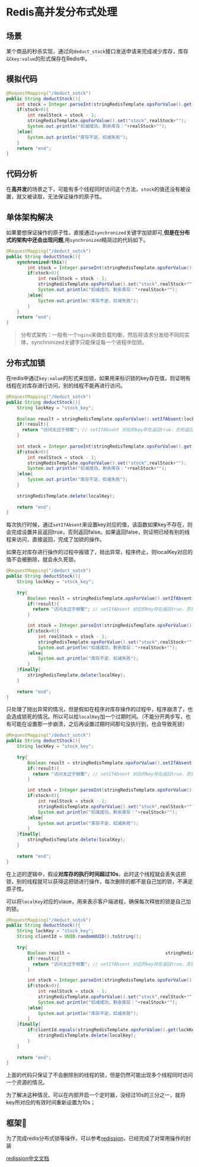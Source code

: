 # Redis高并发分布式处理

## 场景

某个商品的秒杀实现，通过向`deduct_stock`接口发送申请来完成减少库存，库存以`key:value`的形式保存在Redis中。

## 模拟代码

```java
@RequestMapping("/deduct_sotck")
public String deductStock(){
    int stock = Integer.parseInt(stringRedisTemplate.opsForValue().get("stock")); // 得到stock对应的value
    if(stock>0){
        int realStock = stock - 1;
        stringRedisTemplate.opsForValue().set("stock",realStock+"");
        System.out.println("扣减成功，剩余库存："+realStock+"");
    }else{
        System.out.println("库存不足，扣减失败");
    }
    return "end";
}
```

## 代码分析

在**高并发**的场景之下，可能有多个线程同时访问这个方法，`stock`的值还没有被设置，就又被读取，无法保证操作的原子性。

## 单体架构解决

如果要想保证操作的原子性，直接通过`synchronized`关键字加锁即可,**但是在分布式的架构中还会出现问题**,用`synchronized`精简过的代码如下。

```java
@RequestMapping("/deduct_sotck")
public String deductStock(){
    synchronized(this){
        int stock = Integer.parseInt(stringRedisTemplate.opsForValue().get("stock")); // 得到stock对应的value
        if(stock>0){
            int realStock = stock - 1;
            stringRedisTemplate.opsForValue().set("stock",realStock+"");
            System.out.println("扣减成功，剩余库存："+realStock+"");
        }else{
            System.out.println("库存不足，扣减失败");
        }  
    }
	return "end";
}
```

>分布式架构：一般有一个`nginx`来做负载均衡，然后将请求分发给不同的实体，synchronized关键字只能保证每一个进程中加锁。

## 分布式加锁

在redis中通过`key:value`的形式来加锁，如果用来标识锁的key存在值，则证明有线程在对库存进行访问，别的线程不能再进行访问。

```java
@RequestMapping("/deduct_sotck")
public String deductStock(){
    String lockKey = "stock_key";
    
    Boolean reuslt = stringRedisTemplate.opsForValue().setIfAbsent(lockKey,"test");
    if(!result){
      return "访问太过于频繁"; // setIfAbsent 对应的key存在返回true，否则返回false
    }
    
    int stock = Integer.parseInt(stringRedisTemplate.opsForValue().get("stock")); // 得到stock对应的value
    if(stock>0){
        int realStock = stock - 1;
        stringRedisTemplate.opsForValue().set("stock",realStock+"");
        System.out.println("扣减成功，剩余库存："+realStock+"");
    }else{
        System.out.println("库存不足，扣减失败");
    }   
    
    stringRedisTemplate.delete(localKey);
   
	return "end";
}
```

每次执行时候，通过`setIfAbsent`来设置key对应的值，该函数如果key不存在，则会完成设置并且返回true，否则返回false。如果返回false，则证明已经有别的线程来访问，直接返回，完成了加锁的操作。

如果在对库存进行操作的过程中报错了，抛出异常，程序终止，则localKey对应的值不会被删除，就会永久死锁。

```java
@RequestMapping("/deduct_sotck")
public String deductStock(){
    String lockKey = "stock_key";
    
    try{
        Boolean reuslt = stringRedisTemplate.opsForValue().setIfAbsent(lockKey,"test");
        if(!result){
          return "访问太过于频繁"; // setIfAbsent 对应的key存在返回true，否则返回false
        }

        int stock = Integer.parseInt(stringRedisTemplate.opsForValue().get("stock")); // 得到stock对应的value
        if(stock>0){
            int realStock = stock - 1;
            stringRedisTemplate.opsForValue().set("stock",realStock+"");
            System.out.println("扣减成功，剩余库存："+realStock+"");
        }else{
            System.out.println("库存不足，扣减失败");
        }   
    }finally{
   		stringRedisTemplate.delete(localKey); 
    }
   
	return "end";
}
```

只处理了抛出异常的情况，但是假如在程序对库存操作的过程中，程序崩溃了，也会造成锁死的情况。所以可以给`localKey`加一个过期时间。（不能分开两步写，也有可能在设置那一步崩溃，之后再设置过期时间那句没执行到，也会导致死锁）

```java
@RequestMapping("/deduct_sotck")
public String deductStock(){
    String lockKey = "stock_key";
    
    try{
        Boolean reuslt = stringRedisTemplate.opsForValue().setIfAbsent(lockKey,"test",10,TimeUnit.SECONDS);
        if(!result){
          return "访问太过于频繁"; // setIfAbsent 对应的key存在返回true，否则返回false
        }

        int stock = Integer.parseInt(stringRedisTemplate.opsForValue().get("stock")); // 得到stock对应的value
        if(stock>0){
            int realStock = stock - 1;
            stringRedisTemplate.opsForValue().set("stock",realStock+"");
            System.out.println("扣减成功，剩余库存："+realStock+"");
        }else{
            System.out.println("库存不足，扣减失败");
        }   
    }finally{
   		stringRedisTemplate.delete(localKey); 
    }
   
	return "end";
}
```

在上述的逻辑中，假设**对库存的执行时间超过10s**，此时这个线程就会丢失这把锁，别的线程就可以获得这把锁进行操作，每次删除的都不是自己加的锁，不满足原子性。

可以将`localKey`对应的vlaue，用来表示客户端进程，确保每次释放的锁是自己加的锁。

```java
@RequestMapping("/deduct_sotck")
public String deductStock(){
    String lockKey = "stock_key";
    String clientId = UUID.randomUUID().toString();
    
    try{
        Boolean reuslt = 									stringRedisTemplate.opsForValue().setIfAbsent(lockKey,clientId,10,TimeUnit.SECONDS);
        if(!result){
          return "访问太过于频繁"; // setIfAbsent 对应的key存在返回true，否则返回false
        }

        int stock = Integer.parseInt(stringRedisTemplate.opsForValue().get("stock")); // 得到stock对应的value
        if(stock>0){
            int realStock = stock - 1;
            stringRedisTemplate.opsForValue().set("stock",realStock+"");
            System.out.println("扣减成功，剩余库存："+realStock+"");
        }else{
            System.out.println("库存不足，扣减失败");
        }   
    }finally{
        if(clientId.equals(stringRedisTemplate.opsForValue().get(lockKey))){
            stringRedisTemplate.delete(localKey); 
        }
    }
   
	return "end";
}
```

上面的代码只保证了不会删除别的线程的锁，但是仍然可能出现多个线程同时访问一个资源的情况。

为了解决这种情况，可以在内部开启一个定时器，没经过10s的三分之一，就将key所对应的有效时间重新设置为10s；



## 框架:game_die:

为了完成redis分布式锁等操作，可以参考[redission](https://redisson.org/)，已经完成了对常用操作的封装

[redission中文文档](https://www.bookstack.cn/read/redisson-doc-cn/config.md)